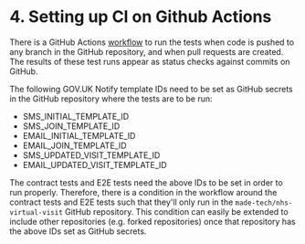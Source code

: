 # 4. Setting up CI on Github Actions

There is a GitHub Actions [workflow](../../.github/workflows/test.yml) to run the tests when code is pushed to any branch in the GitHub repository, and when pull requests are created. The results of these test runs appear as status checks against commits on GitHub.

The following GOV.UK Notify template IDs need to be set as GitHub secrets in the GitHub repository where the tests are to be run:

- SMS_INITIAL_TEMPLATE_ID
- SMS_JOIN_TEMPLATE_ID
- EMAIL_INITIAL_TEMPLATE_ID
- EMAIL_JOIN_TEMPLATE_ID
- SMS_UPDATED_VISIT_TEMPLATE_ID
- EMAIL_UPDATED_VISIT_TEMPLATE_ID

The contract tests and E2E tests need the above IDs to be set in order to run properly. Therefore, there is a condition in the workflow around the contract tests and E2E tests such that they'll only run in the `made-tech/nhs-virtual-visit` GitHub repository. This condition can easily be extended to include other repositories (e.g. forked repositories) once that repository has the above IDs set as GitHub secrets.
